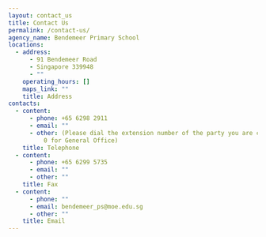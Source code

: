 ```yaml
---
layout: contact_us
title: Contact Us
permalink: /contact-us/
agency_name: Bendemeer Primary School
locations:
  - address:
      - 91 Bendemeer Road
      - Singapore 339948
      - ""
    operating_hours: []
    maps_link: ""
    title: Address
contacts:
  - content:
      - phone: +65 6298 2911
      - email: ""
      - other: (Please dial the extension number of the party you are calling, otherwise
          0 for General Office)
    title: Telephone
  - content:
      - phone: +65 6299 5735
      - email: ""
      - other: ""
    title: Fax
  - content:
      - phone: ""
      - email: bendemeer_ps@moe.edu.sg
      - other: ""
    title: Email
---
```

